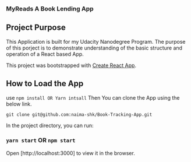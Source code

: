 ### MyReads A Book Lending App

## Project Purpose

This Application is built for my Udacity Nanodegree Program. The purpose of this porject is to demonstrate understanding of the basic structure and operation of a React based App.

This project was bootstrapped with [Create React App](https://github.com/facebook/create-react-app).

## How to Load the App

use
`npm install OR Yarn intsall`
Then You can clone the App using the below link.

`git clone git@github.com:naima-shk/Book-Tracking-App.git`

In the project directory, you can run:

### `yarn start` OR `npm start`

Open [http://localhost:3000] to view it in the browser.
